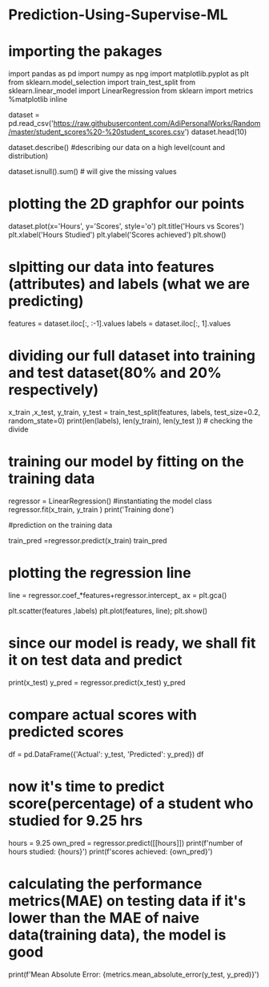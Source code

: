 # Prediction-Using-Supervise-ML
# importing the pakages

import pandas as pd
import numpy as npg
import matplotlib.pyplot as plt
from sklearn.model_selection import train_test_split
from sklearn.linear_model import LinearRegression
from sklearn import metrics
%matplotlib inline

dataset = pd.read_csv('https://raw.githubusercontent.com/AdiPersonalWorks/Random/master/student_scores%20-%20student_scores.csv')
dataset.head(10)

dataset.describe() #describing our data on a high level(count and distribution)

dataset.isnull().sum() # will give the missing values

# plotting the 2D graphfor our points

dataset.plot(x='Hours', y='Scores', style='o')
plt.title('Hours vs Scores')
plt.xlabel('Hours Studied')
plt.ylabel('Scores achieved')
plt.show()

# slpitting our data into features (attributes) and labels (what we are predicting)

features = dataset.iloc[:, :-1].values
labels = dataset.iloc[:, 1].values

# dividing our full dataset into training and test dataset(80% and 20% respectively)

x_train ,x_test, y_train, y_test = train_test_split(features, labels, test_size=0.2, random_state=0)
print(len(labels), len(y_train), len(y_test )) # checking the divide

# training our model by fitting on the training data

regressor = LinearRegression() #instantiating the model class
regressor.fit(x_train, y_train )
print('Training done')

#prediction on the training data 

train_pred =regressor.predict(x_train)
train_pred
# plotting the regression line

line = regressor.coef_*features+regressor.intercept_
ax = plt.gca()

plt.scatter(features ,labels)
plt.plot(features, line);
plt.show()
# since our model is ready, we shall fit it on test data and predict

print(x_test)
y_pred = regressor.predict(x_test)
y_pred
# compare actual scores with predicted scores

df = pd.DataFrame({'Actual': y_test, 'Predicted': y_pred})
df
# now it's time to predict score(percentage) of a student who studied for 9.25 hrs

hours = 9.25
own_pred = regressor.predict([[hours]]) 
print(f'number of hours studied: {hours}')
print(f'scores achieved: {own_pred}')
# calculating the performance metrics(MAE) on testing data if it's lower than the MAE of naive data(training data), the model is good

print(f'Mean Absolute Error: {metrics.mean_absolute_error(y_test, y_pred)}')
